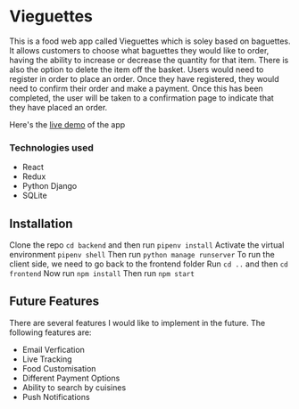 # Vieguettes

This is a food web app called Vieguettes which is soley based on baguettes. It allows customers to choose what baguettes they would like to order, having the ability to increase or decrease the quantity for that item. There is also the option to delete the item off the basket.
Users would need to register in order to place an order.
Once they have registered, they would need to confirm their order and make a payment.
Once this has been completed, the user will be taken to a confirmation page to indicate that they have placed an order.

Here's the [live demo](https://vieguettes.netlify.app/) of the app

### Technologies used

- React
- Redux
- Python Django
- SQLite

## Installation

Clone the repo
`cd backend` and then run `pipenv install`
Activate the virtual environment `pipenv shell`
Then run `python manage runserver`
To run the client side, we need to go back to the frontend folder
Run `cd ..` and then `cd frontend`
Now run `npm install`
Then run `npm start`

## Future Features

There are several features I would like to implement in the future. The following features are:

- Email Verfication
- Live Tracking
- Food Customisation
- Different Payment Options
- Ability to search by cuisines
- Push Notifications
